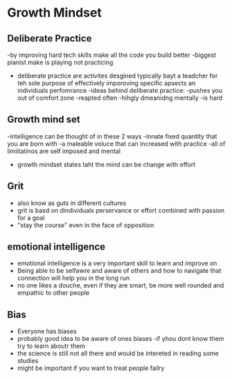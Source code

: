 # Growth Mindset
## Deliberate Practice
-by improving hard tech skills make all the code you build better
-biggest pianist make is playing not practicing
- deliberate practice  are activites desgined typically bayt a teadcher for teh sole purpose of effectively imporoving specific apsects an individuals perfomrance
-ideas behind deliberate practice:
-pushes you out of comfort zone
-reapted often
-hihgly dmeanidng mentally 
-is hard
## Growth mind set
-intelligence can be thought of in these 2 ways
    -innate fixed quantity that you are born with
    -a maleable voluce that can increased with practice
-all of limiitatinos are self imposed and mental
- growth mindset states taht the mind can be change with effort
## Grit
- also know as guts in different cultures
- grit is basd on dindividuals perservance or effort combined with passion for a goal
- "stay the course" even in the face of opposition

## emotional intelligence
- emotional intelligence is a very important skill to learn and improve on
- Being able to be selfawre and aware of others and how to navigate that connection will 
help you in the long run
- no one likes a douche, even if they are smart, be more well rounded and empathic to other people

## Bias
- Everyone has biases
- probably good idea to be aware of ones biases
-if yhou dont know them try to learn aboutr them
- the science is still not all there and would be intereted in reading some studies
- might be important if you want to treat people failry
